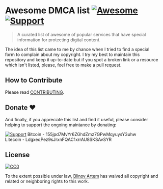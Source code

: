 #  Awesome DMCA list [![Awesome](https://cdn.rawgit.com/sindresorhus/awesome/d7305f38d29fed78fa85652e3a63e154dd8e8829/media/badge.svg)](https://github.com/sindresorhus/awesome) [![Support](https://img.shields.io/badge/Donate-PayPal-green.svg)](https://www.paypal.me/temablinov)

> A curated list of awesome of popular services that have special information for protecting digital content.

The idea of this list came to me by chance when I tried to find a special form to complain about my copyright.
I try my best to maintain this repository and keep it up-to-date but if you spot a broken link or a resource which isn't listed, please, feel free to make a pull request.

## How to Contribute

Please read [CONTRIBUTING](/CONTRIBUTING.md).

## Donate :heart:

And finally, if you appreciate this list and find it useful, please consider helping to support the ongoing maintance by donating:

[![Support](https://img.shields.io/badge/Donate-PayPal-green.svg)](https://www.paypal.me/temablinov)
Bitcoin - 155jpd7MvYr6ZGhdZmz7GPwMqyuysY3uhw  
Litecoin - LdgxeqPez9sJrxnFQAC1xrrAU8SKSAvSYR

## License

[![CC0](https://licensebuttons.net/p/zero/1.0/88x31.png)](https://creativecommons.org/publicdomain/zero/1.0/)

To the extent possible under law, [Blinov Artem](https://twitter.com/blinovinfo) has waived all copyright and related or neighboring rights to this work.
